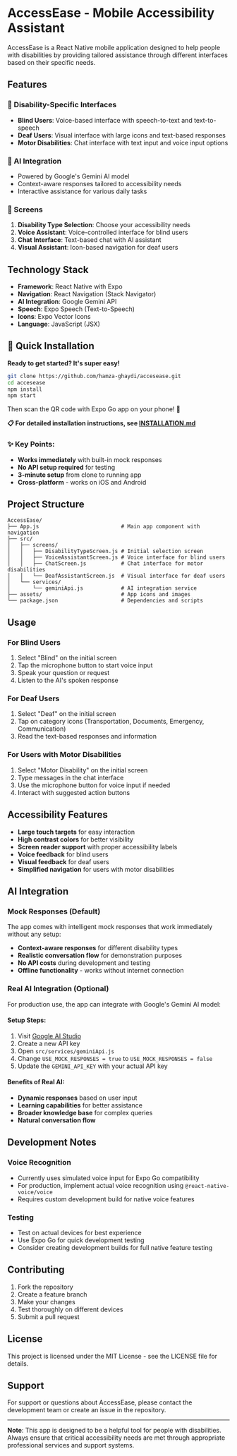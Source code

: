# AccessEase - Mobile Accessibility Assistant

AccessEase is a React Native mobile application designed to help people with disabilities by providing tailored assistance through different interfaces based on their specific needs.

## Features

### 🎯 Disability-Specific Interfaces
- **Blind Users**: Voice-based interface with speech-to-text and text-to-speech
- **Deaf Users**: Visual interface with large icons and text-based responses
- **Motor Disabilities**: Chat interface with text input and voice input options

### 🤖 AI Integration
- Powered by Google's Gemini AI model
- Context-aware responses tailored to accessibility needs
- Interactive assistance for various daily tasks

### 📱 Screens
1. **Disability Type Selection**: Choose your accessibility needs
2. **Voice Assistant**: Voice-controlled interface for blind users
3. **Chat Interface**: Text-based chat with AI assistant
4. **Visual Assistant**: Icon-based navigation for deaf users

## Technology Stack

- **Framework**: React Native with Expo
- **Navigation**: React Navigation (Stack Navigator)
- **AI Integration**: Google Gemini API
- **Speech**: Expo Speech (Text-to-Speech)
- **Icons**: Expo Vector Icons
- **Language**: JavaScript (JSX)

## 🚀 Quick Installation

**Ready to get started? It's super easy!**

```bash
git clone https://github.com/hamza-ghaydi/accesease.git
cd accesease
npm install
npm start
```

Then scan the QR code with Expo Go app on your phone! 📱

**📋 For detailed installation instructions, see [INSTALLATION.md](INSTALLATION.md)**

### ✨ Key Points:
- **Works immediately** with built-in mock responses
- **No API setup required** for testing
- **3-minute setup** from clone to running app
- **Cross-platform** - works on iOS and Android

## Project Structure

```
AccessEase/
├── App.js                          # Main app component with navigation
├── src/
│   ├── screens/
│   │   ├── DisabilityTypeScreen.js # Initial selection screen
│   │   ├── VoiceAssistantScreen.js # Voice interface for blind users
│   │   ├── ChatScreen.js           # Chat interface for motor disabilities
│   │   └── DeafAssistantScreen.js  # Visual interface for deaf users
│   └── services/
│       └── geminiApi.js            # AI integration service
├── assets/                         # App icons and images
└── package.json                    # Dependencies and scripts
```

## Usage

### For Blind Users
1. Select "Blind" on the initial screen
2. Tap the microphone button to start voice input
3. Speak your question or request
4. Listen to the AI's spoken response

### For Deaf Users
1. Select "Deaf" on the initial screen
2. Tap on category icons (Transportation, Documents, Emergency, Communication)
3. Read the text-based responses and information

### For Users with Motor Disabilities
1. Select "Motor Disability" on the initial screen
2. Type messages in the chat interface
3. Use the microphone button for voice input if needed
4. Interact with suggested action buttons

## Accessibility Features

- **Large touch targets** for easy interaction
- **High contrast colors** for better visibility
- **Screen reader support** with proper accessibility labels
- **Voice feedback** for blind users
- **Visual feedback** for deaf users
- **Simplified navigation** for users with motor disabilities

## AI Integration

### Mock Responses (Default)
The app comes with intelligent mock responses that work immediately without any setup:
- **Context-aware responses** for different disability types
- **Realistic conversation flow** for demonstration purposes
- **No API costs** during development and testing
- **Offline functionality** - works without internet connection

### Real AI Integration (Optional)
For production use, the app can integrate with Google's Gemini AI model:

#### Setup Steps:
1. Visit [Google AI Studio](https://makersuite.google.com/app/apikey)
2. Create a new API key
3. Open `src/services/geminiApi.js`
4. Change `USE_MOCK_RESPONSES = true` to `USE_MOCK_RESPONSES = false`
5. Update the `GEMINI_API_KEY` with your actual API key

#### Benefits of Real AI:
- **Dynamic responses** based on user input
- **Learning capabilities** for better assistance
- **Broader knowledge base** for complex queries
- **Natural conversation flow**

## Development Notes

### Voice Recognition
- Currently uses simulated voice input for Expo Go compatibility
- For production, implement actual voice recognition using `@react-native-voice/voice`
- Requires custom development build for native voice features

### Testing
- Test on actual devices for best experience
- Use Expo Go for quick development testing
- Consider creating development builds for full native feature testing

## Contributing

1. Fork the repository
2. Create a feature branch
3. Make your changes
4. Test thoroughly on different devices
5. Submit a pull request

## License

This project is licensed under the MIT License - see the LICENSE file for details.

## Support

For support or questions about AccessEase, please contact the development team or create an issue in the repository.

---

**Note**: This app is designed to be a helpful tool for people with disabilities. Always ensure that critical accessibility needs are met through appropriate professional services and support systems.
